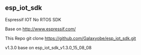 ## esp_iot_sdk ##

Espressif IOT No RTOS SDK

Base on http://www.espressif.com/

This Repo git clone https://github.com/Galaxyobe/esp_iot_sdk.git




v1.3.0 base on esp_iot_sdk_v1.3.0_15_08_08